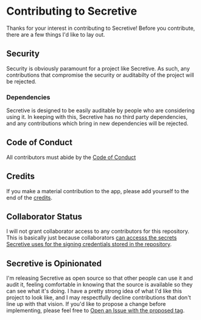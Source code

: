 # Contributing to Secretive

Thanks for your interest in contributing to Secretive! Before you contribute, there are a few things I'd like to lay out.

## Security

Security is obviously paramount for a project like Secretive. As such, any contributions that compromise the security or auditabilty of the project will be rejected.

### Dependencies

Secretive is designed to be easily auditable by people who are considering using it. In keeping with this, Secretive has no third party dependencies, and any contributions which bring in new dependencies will be rejected.

## Code of Conduct

All contributors must abide by the [Code of Conduct](CODE_OF_CONDUCT.md)

## Credits

If you make a material contribution to the app, please add yourself to the end of the [credits](https://github.com/maxgoedjen/secretive/blob/main/Secretive/Credits.rtf).

## Collaborator Status

I will not grant collaborator access to any contributors for this repository. This is basically just because collaborators [can accesss the secrets Secretive uses for the signing credentials stored in the repository](https://docs.github.com/en/actions/reference/encrypted-secrets#accessing-your-secrets).

## Secretive is Opinionated

I'm releasing Secretive as open source so that other people can use it and audit it, feeling comfortable in knowing that the source is available so they can see what it's doing. I have a pretty strong idea of what I'd like this project to look like, and I may respectfully decline contributions that don't line up with that vision. If you'd like to propose a change before implementing, please feel free to [Open an Issue with the proposed tag](https://github.com/maxgoedjen/secretive/issues/new?labels=proposed).
